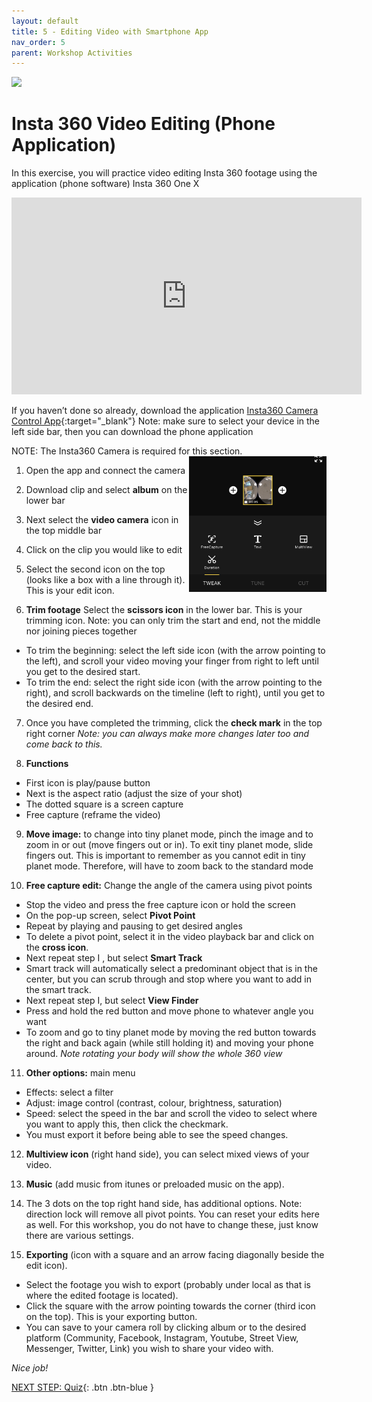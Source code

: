 ```yaml
---
layout: default
title: 5 - Editing Video with Smartphone App
nav_order: 5
parent: Workshop Activities
---
```

<img src="images/insta-03.png">

# Insta 360 Video Editing (Phone Application)
In this exercise, you will practice video editing Insta 360 footage using the application (phone software) Insta 360 One X 

<iframe width="560" height="315" src="https://www.youtube.com/embed/QkREm-78Ofo" title="YouTube video player" frameborder="0" allow="accelerometer; autoplay; clipboard-write; encrypted-media; gyroscope; picture-in-picture" allowfullscreen></iframe>

If you haven’t done so already, download the application [Insta360 Camera Control App](https://www.insta360.com/download/insta360-onex){:target="_blank"}
Note: make sure to select your device in the left side bar, then you can download the phone application

NOTE: The Insta360 Camera is required for this section.
 <img src="images/insta-editing-phone-01.jpg" style="float:right;width:220px" alt="editing menus">

1. Open the app and connect the camera 
2. Download clip and select **album** on the lower bar
3. Next select the **video camera** icon in the top middle bar
4. Click on the clip you would like to edit
5. Select the second icon on the top (looks like a box with a line through it). This is your edit icon.

6. **Trim footage** Select the **scissors icon** in the lower bar. This is your trimming icon.
Note: you can only trim the start and end, not the middle nor joining pieces together
 - To trim the beginning: select the left side icon (with the arrow pointing to the left), and scroll your video moving your finger from right to left until you get to the desired start.
 - To trim the end: select the right side icon (with the arrow pointing to the right), and scroll backwards on the timeline (left to right), until you get to the desired end.

7. Once you have completed the trimming, click the **check mark** in the top right corner
_Note: you can always make more changes later too and come back to this._

8. **Functions**
- First icon is play/pause button
- Next is the aspect ratio (adjust the size of your shot)
- The dotted square is a screen capture
- Free capture (reframe the video)

9. **Move image:** to change into tiny planet mode, pinch the image and to zoom in or out (move fingers out or in). To exit tiny planet mode, slide fingers out. This is important to remember as you cannot edit in tiny planet mode. Therefore, will have to zoom back to the standard mode

10. **Free capture edit:** Change the angle of the camera using pivot points
- Stop the video and press the free capture icon or hold the screen
- On the pop-up screen, select **Pivot Point** 
- Repeat by playing and pausing to get desired angles 
- To delete a pivot point, select it in the video playback bar and click on the **cross icon**. 
- Next repeat step I , but select **Smart Track**
- Smart track will automatically select a predominant object that is in the center, but you can scrub through and stop where you want to add in the smart track.
- Next repeat step I, but select **View Finder**
- Press and hold the red button and move phone to whatever angle you want
- To zoom and go to tiny planet mode by moving the red button towards the right and back again (while still holding it) and moving your phone around. 
_Note rotating your body will show the whole 360 view_

11. **Other options:** main menu
- Effects: select a filter
- Adjust: image control (contrast, colour, brightness, saturation)
- Speed: select the speed in the bar and scroll the video to select where you want to apply this, then click the checkmark.
- You must export it before being able to see the speed changes.

12. **Multiview icon** (right hand side), you can select mixed views of your video.

13. **Music** (add music from itunes or preloaded music on the app). 

14. The 3 dots on the top right hand side, has additional options. Note: direction lock will remove all pivot points. You can reset your edits here as well. For this workshop, you do not have to change these, just know there are various settings. 

15. **Exporting** (icon with a square and an arrow facing diagonally beside the edit icon).
- Select the footage you wish to export (probably under local as that is where the edited footage is located).
- Click the square with the arrow pointing towards the corner (third icon on the top). This is your exporting button. 
- You can save to your camera roll by clicking album or to the desired platform (Community, Facebook, Instagram, Youtube, Street View, Messenger, Twitter, Link) you wish to share your video with. 

_Nice job!_


[NEXT STEP: Quiz](quiz.html){: .btn .btn-blue }
